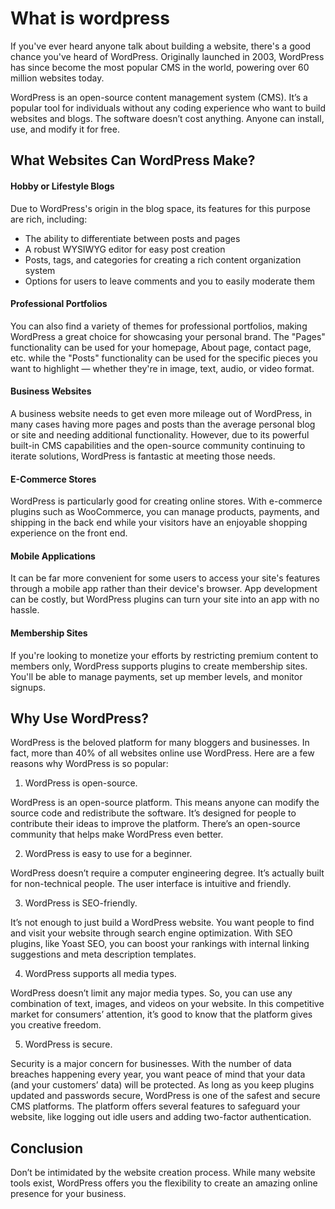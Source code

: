 # What is wordpress

If you've ever heard anyone talk about building a website, there's a good chance you've heard of WordPress. Originally launched in 2003, WordPress has since become the most popular CMS in the world, powering over 60 million websites today.

WordPress is an open-source content management system (CMS). It’s a popular tool for individuals without any coding experience who want to build websites and blogs. The software doesn’t cost anything. Anyone can install, use, and modify it for free.

## What Websites Can WordPress Make?

#### Hobby or Lifestyle Blogs

Due to WordPress's origin in the blog space, its features for this purpose are rich, including:

- The ability to differentiate between posts and pages
- A robust WYSIWYG editor for easy post creation
- Posts, tags, and categories for creating a rich content organization system
- Options for users to leave comments and you to easily moderate them

#### Professional Portfolios

You can also find a variety of themes for professional portfolios, making WordPress a great choice for showcasing your personal brand. The "Pages" functionality can be used for your homepage, About page, contact page, etc. while the "Posts" functionality can be used for the specific pieces you want to highlight — whether they're in image, text, audio, or video format.

#### Business Websites

A business website needs to get even more mileage out of WordPress, in many cases having more pages and posts than the average personal blog or site and needing additional functionality. However, due to its powerful built-in CMS capabilities and the open-source community continuing to iterate solutions, WordPress is fantastic at meeting those needs.

#### E-Commerce Stores

WordPress is particularly good for creating online stores. With e-commerce plugins such as WooCommerce, you can manage products, payments, and shipping in the back end while your visitors have an enjoyable shopping experience on the front end.

#### Mobile Applications

It can be far more convenient for some users to access your site's features through a mobile app rather than their device's browser. App development can be costly, but WordPress plugins can turn your site into an app with no hassle.

#### Membership Sites

If you're looking to monetize your efforts by restricting premium content to members only, WordPress supports plugins to create membership sites. You'll be able to manage payments, set up member levels, and monitor signups.

## Why Use WordPress?

WordPress is the beloved platform for many bloggers and businesses. In fact, more than 40% of all websites online use WordPress. Here are a few reasons why WordPress is so popular:

1. WordPress is open-source.

WordPress is an open-source platform. This means anyone can modify the source code and redistribute the software. It’s designed for people to contribute their ideas to improve the platform. There’s an open-source community that helps make WordPress even better.

2. WordPress is easy to use for a beginner.

WordPress doesn’t require a computer engineering degree. It’s actually built for non-technical people. The user interface is intuitive and friendly.

3. WordPress is SEO-friendly.

It’s not enough to just build a WordPress website. You want people to find and visit your website through search engine optimization. With SEO plugins, like Yoast SEO, you can boost your rankings with internal linking suggestions and meta description templates.

4. WordPress supports all media types.

WordPress doesn’t limit any major media types. So, you can use any combination of text, images, and videos on your website. In this competitive market for consumers’ attention, it’s good to know that the platform gives you creative freedom.

5. WordPress is secure.

Security is a major concern for businesses. With the number of data breaches happening every year, you want peace of mind that your data (and your customers’ data) will be protected. As long as you keep plugins updated and passwords secure, WordPress is one of the safest and secure CMS platforms. The platform offers several features to safeguard your website, like logging out idle users and adding two-factor authentication.

## Conclusion

Don’t be intimidated by the website creation process. While many website tools exist, WordPress offers you the flexibility to create an amazing online presence for your business.
